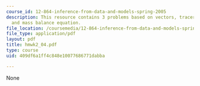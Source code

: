 ```yaml
---
course_id: 12-864-inference-from-data-and-models-spring-2005
description: This resource contains 3 problems based on vectors, tracer balance model,
  and mass balance equation.
file_location: /coursemedia/12-864-inference-from-data-and-models-spring-2005/409df6a1ff4c848e10077686771dabba_hmwk2_04.pdf
file_type: application/pdf
layout: pdf
title: hmwk2_04.pdf
type: course
uid: 409df6a1ff4c848e10077686771dabba

---
```

None